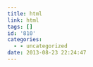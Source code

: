 ```yaml
---
title: html
link: html
tags: []
id: '810'
categories:
  - - uncategorized
date: 2013-08-23 22:24:47
---
```

